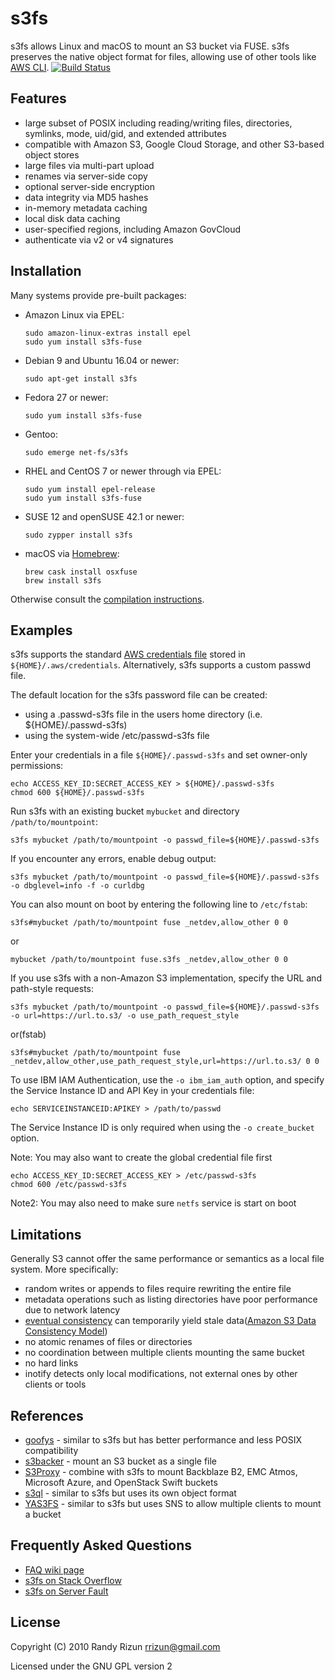 # s3fs

s3fs allows Linux and macOS to mount an S3 bucket via FUSE.
s3fs preserves the native object format for files, allowing use of other
tools like [AWS CLI](https://github.com/aws/aws-cli).
[![Build Status](https://travis-ci.org/s3fs-fuse/s3fs-fuse.svg?branch=master)](https://travis-ci.org/s3fs-fuse/s3fs-fuse)

## Features

* large subset of POSIX including reading/writing files, directories, symlinks, mode, uid/gid, and extended attributes
* compatible with Amazon S3, Google Cloud Storage, and other S3-based object stores
* large files via multi-part upload
* renames via server-side copy
* optional server-side encryption
* data integrity via MD5 hashes
* in-memory metadata caching
* local disk data caching
* user-specified regions, including Amazon GovCloud
* authenticate via v2 or v4 signatures

## Installation

Many systems provide pre-built packages:

* Amazon Linux via EPEL:

  ```
  sudo amazon-linux-extras install epel
  sudo yum install s3fs-fuse
  ```

* Debian 9 and Ubuntu 16.04 or newer:

  ```
  sudo apt-get install s3fs
  ```

* Fedora 27 or newer:

  ```
  sudo yum install s3fs-fuse
  ```

* Gentoo:

  ```
  sudo emerge net-fs/s3fs
  ```

* RHEL and CentOS 7 or newer through via EPEL:

  ```
  sudo yum install epel-release
  sudo yum install s3fs-fuse
  ```

* SUSE 12 and openSUSE 42.1 or newer:

  ```
  sudo zypper install s3fs
  ```

* macOS via [Homebrew](https://brew.sh/):

  ```
  brew cask install osxfuse
  brew install s3fs
  ```

Otherwise consult the [compilation instructions](COMPILATION.md).

## Examples

s3fs supports the standard
[AWS credentials file](https://docs.aws.amazon.com/cli/latest/userguide/cli-config-files.html)
stored in `${HOME}/.aws/credentials`.  Alternatively, s3fs supports a custom passwd file.

The default location for the s3fs password file can be created:

* using a .passwd-s3fs file in the users home directory (i.e. ${HOME}/.passwd-s3fs)
* using the system-wide /etc/passwd-s3fs file

Enter your credentials in a file `${HOME}/.passwd-s3fs` and set
owner-only permissions:

```
echo ACCESS_KEY_ID:SECRET_ACCESS_KEY > ${HOME}/.passwd-s3fs
chmod 600 ${HOME}/.passwd-s3fs
```

Run s3fs with an existing bucket `mybucket` and directory `/path/to/mountpoint`:

```
s3fs mybucket /path/to/mountpoint -o passwd_file=${HOME}/.passwd-s3fs
```

If you encounter any errors, enable debug output:

```
s3fs mybucket /path/to/mountpoint -o passwd_file=${HOME}/.passwd-s3fs -o dbglevel=info -f -o curldbg
```

You can also mount on boot by entering the following line to `/etc/fstab`:

```
s3fs#mybucket /path/to/mountpoint fuse _netdev,allow_other 0 0
```

or

```
mybucket /path/to/mountpoint fuse.s3fs _netdev,allow_other 0 0
```

If you use s3fs with a non-Amazon S3 implementation, specify the URL and path-style requests:

```
s3fs mybucket /path/to/mountpoint -o passwd_file=${HOME}/.passwd-s3fs -o url=https://url.to.s3/ -o use_path_request_style
```

or(fstab)

```
s3fs#mybucket /path/to/mountpoint fuse _netdev,allow_other,use_path_request_style,url=https://url.to.s3/ 0 0
```

To use IBM IAM Authentication, use the `-o ibm_iam_auth` option, and specify the Service Instance ID and API Key in your credentials file:

```
echo SERVICEINSTANCEID:APIKEY > /path/to/passwd
```

The Service Instance ID is only required when using the `-o create_bucket` option.

Note: You may also want to create the global credential file first

```
echo ACCESS_KEY_ID:SECRET_ACCESS_KEY > /etc/passwd-s3fs
chmod 600 /etc/passwd-s3fs
```

Note2: You may also need to make sure `netfs` service is start on boot

## Limitations

Generally S3 cannot offer the same performance or semantics as a local file system.  More specifically:

* random writes or appends to files require rewriting the entire file
* metadata operations such as listing directories have poor performance due to network latency
* [eventual consistency](https://en.wikipedia.org/wiki/Eventual_consistency) can temporarily yield stale data([Amazon S3 Data Consistency Model](https://docs.aws.amazon.com/AmazonS3/latest/dev/Introduction.html#ConsistencyModel))
* no atomic renames of files or directories
* no coordination between multiple clients mounting the same bucket
* no hard links
* inotify detects only local modifications, not external ones by other clients or tools

## References

* [goofys](https://github.com/kahing/goofys) - similar to s3fs but has better performance and less POSIX compatibility
* [s3backer](https://github.com/archiecobbs/s3backer) - mount an S3 bucket as a single file
* [S3Proxy](https://github.com/gaul/s3proxy) - combine with s3fs to mount Backblaze B2, EMC Atmos, Microsoft Azure, and OpenStack Swift buckets
* [s3ql](https://github.com/s3ql/s3ql/) - similar to s3fs but uses its own object format
* [YAS3FS](https://github.com/danilop/yas3fs) - similar to s3fs but uses SNS to allow multiple clients to mount a bucket

## Frequently Asked Questions

* [FAQ wiki page](https://github.com/s3fs-fuse/s3fs-fuse/wiki/FAQ)
* [s3fs on Stack Overflow](https://stackoverflow.com/questions/tagged/s3fs)
* [s3fs on Server Fault](https://serverfault.com/questions/tagged/s3fs)

## License

Copyright (C) 2010 Randy Rizun <rrizun@gmail.com>

Licensed under the GNU GPL version 2

